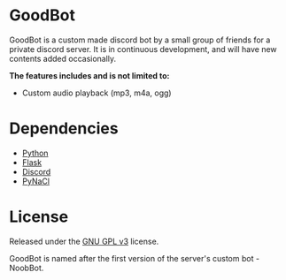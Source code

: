 # GoodBot

GoodBot is a custom made discord bot by a small group of friends for a private discord server. It is in continuous development, and will have new contents added occasionally.

**The features includes and is not limited to:**

- Custom audio playback (mp3, m4a, ogg)

# Dependencies

- [Python](https://www.python.org)
- [Flask](https://flask.palletsprojects.com)
- [Discord](https://discordpy.readthedocs.io/en/stable)
- [PyNaCl](https://pynacl.readthedocs.io/en/latest)

# License

Released under the [GNU GPL v3](https://www.gnu.org/licenses/gpl-3.0.en.html) license.

GoodBot is named after the first version of the server's custom bot - NoobBot.
